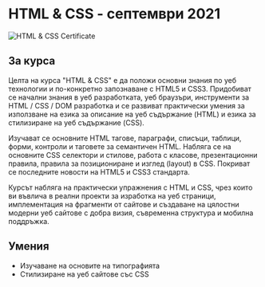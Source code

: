 # HTML & CSS - септември 2021

![HTML & CSS Certificate](https://github.com/PanayotovaT/SoftUni_HTML_CSS/blob/main/_README/HTMLandCSS_Certificate.jpg)

## За курса

Целта на курса "HTML & CSS" е да положи основни знания по уеб технологии и по-конкретно запознаване с HTML5 и CSS3. Придобиват се начални знания в уеб разработката, уеб браузъри, инструменти за HTML / CSS / DOM разработка и се развиват практически умения за използване на езика за описание на уеб съдържание (HTML) и езика за стилизиране на уеб съдържание (CSS).

Изучават се основните HTML тагове, параграфи, списъци, таблици, форми, контроли и таговете за семантичен HTML. Набляга се на основните CSS селектори и стилове, работа с класове, презентационни правила, правила за позициониране и изглед (layout) в CSS. Покриват се последните новости на HTML5 и CSS3 стандарта.

Курсът набляга на практически упражнения с HTML и CSS, чрез които ви въвлича в реални проекти за изработка на уеб страници, имплементация на фрагменти от сайтове и създаване на цялостни модерни уеб сайтове с добра визия, съвременна структура и мобилна поддръжка.

## Умения

- Изучаване на основите на типографията
- Стилизиране на уеб сайтове със CSS
